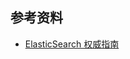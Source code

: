 ## 参考资料

- [ElasticSearch 权威指南](https://legacy.gitbook.com/book/fuxiaopang/learnelasticsearch/details)